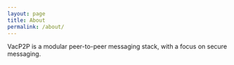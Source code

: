 ```yaml
---
layout: page
title: About
permalink: /about/
---
```


VacP2P is a modular peer-to-peer messaging stack, with a focus on secure messaging.
